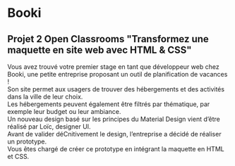 # Booki
## Projet 2 Open Classrooms "Transformez une maquette en site web avec HTML & CSS"

Vous avez trouvé votre premier stage en tant que développeur web chez Booki, une petite entreprise proposant un outil de planification de vacances !    
Son site permet aux usagers de trouver des hébergements et des activités dans la ville de leur choix.  
Les hébergements peuvent également être filtrés par thématique, par exemple leur budget ou leur ambiance.  
Un nouveau design basé sur les principes du Material Design vient d’être réalisé par Loïc, designer UI.  
Avant de valider déCnitivement le design, l’entreprise a décidé de réaliser un prototype.  
Vous êtes chargé de créer ce prototype en intégrant la maquette en HTML et CSS.  
